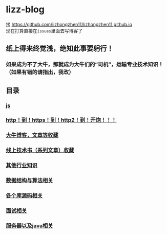 # lizz-blog
接 https://github.com/lizhongzhen11/lizhongzhen11.github.io<br>
现在打算直接在`issues`里面去写博客了

## 纸上得来终觉浅，绝知此事要躬行！

### 如果成为不了大牛，那就成为大牛们的“司机”，运输专业技术知识！（如果有错的请指出，我改）

## 目录
### <a href="https://github.com/lizhongzhen11/lizz-blog/blob/master/js.md">js</a>

### <a href="https://github.com/lizhongzhen11/lizz-blog/issues/9">http！到！https！到！http2！到！开炮！！！</a>

### <a href="https://github.com/lizhongzhen11/lizz-blog/blob/master/%E5%A4%A7%E7%89%9B%E5%8D%9A%E5%AE%A2%EF%BC%8C%E6%96%87%E7%AB%A0%E7%AD%89%E6%94%B6%E8%97%8F.md">大牛博客，文章等收藏</a>
  
### <a href="https://github.com/lizhongzhen11/lizz-blog/blob/master/%E7%BA%BF%E4%B8%8A%E6%8A%80%E6%9C%AF%E4%B9%A6%EF%BC%88%E7%B3%BB%E5%88%97%E6%96%87%E7%AB%A0%EF%BC%89%E6%94%B6%E8%97%8F.md">线上技术书（系列文章）收藏</a>

### <a href="https://github.com/lizhongzhen11/lizz-blog/blob/master/%E5%85%B6%E4%BB%96%E8%A1%8C%E4%B8%9A%E7%9F%A5%E8%AF%86.md">其他行业知识</a>

### <a href="https://github.com/lizhongzhen11/lizz-blog/issues/12">数据结构与算法相关</a>

### <a href="https://github.com/lizhongzhen11/lizz-blog/blob/master/%E5%90%84%E4%B8%AA%E5%BA%93%E6%BA%90%E7%A0%81%E7%9B%B8%E5%85%B3.md">各个库源码相关</a>

### <a href="https://github.com/Remain-true-to-our-original-aspiration/front-end-interview-key-point">面试相关</a>

### <a href="https://github.com/lizhongzhen11/lizz-blog/blob/master/java.md">服务器以及java相关</a>
